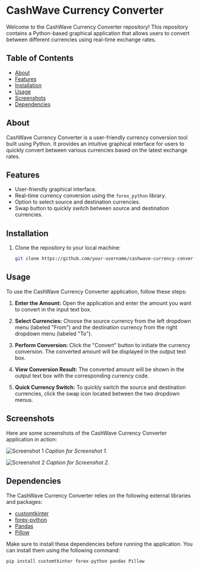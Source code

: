 # CashWave Currency Converter

Welcome to the CashWave Currency Converter repository! This repository contains a Python-based graphical application that allows users to convert between different currencies using real-time exchange rates.

## Table of Contents
- [About](#about)
- [Features](#features)
- [Installation](#installation)
- [Usage](#usage)
- [Screenshots](#screenshots)
- [Dependencies](#dependencies)

## About
CashWave Currency Converter is a user-friendly currency conversion tool built using Python. It provides an intuitive graphical interface for users to quickly convert between various currencies based on the latest exchange rates.

## Features
- User-friendly graphical interface.
- Real-time currency conversion using the `forex_python` library.
- Option to select source and destination currencies.
- Swap button to quickly switch between source and destination currencies.

## Installation
1. Clone the repository to your local machine:
   ```bash
   git clone https://github.com/your-username/cashwave-currency-converter.git

## Usage
To use the CashWave Currency Converter application, follow these steps:

1. **Enter the Amount:** Open the application and enter the amount you want to convert in the input text box.

2. **Select Currencies:** Choose the source currency from the left dropdown menu (labeled "From") and the destination currency from the right dropdown menu (labeled "To").

3. **Perform Conversion:** Click the "Convert" button to initiate the currency conversion. The converted amount will be displayed in the output text box.

4. **View Conversion Result:** The converted amount will be shown in the output text box with the corresponding currency code.

5. **Quick Currency Switch:** To quickly switch the source and destination currencies, click the swap icon located between the two dropdown menus.

## Screenshots
Here are some screenshots of the CashWave Currency Converter application in action:

![Screenshot 1](/screenshots/screenshot1.png)
*Caption for Screenshot 1.*

![Screenshot 2](/screenshots/screenshot2.png)
*Caption for Screenshot 2.*

<!-- Add more screenshots if needed -->

## Dependencies
The CashWave Currency Converter relies on the following external libraries and packages:

- [customtkinter](https://github.com/MrMimic/customtkinter)
- [forex-python](https://github.com/MicroPyramid/forex-python)
- [Pandas](https://pandas.pydata.org/)
- [Pillow](https://python-pillow.org/)

Make sure to install these dependencies before running the application. You can install them using the following command:

```bash
pip install customtkinter forex-python pandas Pillow
